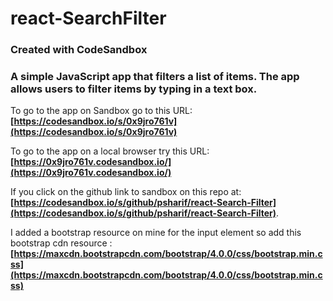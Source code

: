 # react-SearchFilter
### Created with CodeSandbox

### A simple JavaScript app that filters a list of items. The app allows users to filter items by typing in a text box.

To go to the app on Sandbox go to this URL: __[https://codesandbox.io/s/0x9jro761v](https://codesandbox.io/s/0x9jro761v)__

To go to the app on a local browser try this URL:__[https://0x9jro761v.codesandbox.io/](https://0x9jro761v.codesandbox.io/)__


If you click on the github link to sandbox on this repo at: __[https://codesandbox.io/s/github/psharif/react-Search-Filter](https://codesandbox.io/s/github/psharif/react-Search-Filter)__. 

I added a bootstrap resource on mine for the input element so add this bootstrap cdn resource : __[https://maxcdn.bootstrapcdn.com/bootstrap/4.0.0/css/bootstrap.min.css](https://maxcdn.bootstrapcdn.com/bootstrap/4.0.0/css/bootstrap.min.css)__
